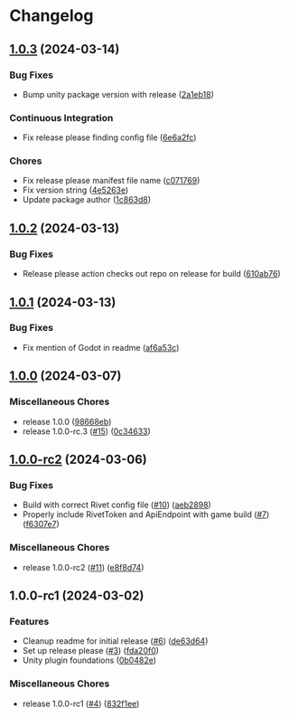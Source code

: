 # Changelog

## [1.0.3](https://github.com/rivet-gg/plugin-unity/compare/v1.0.2...v1.0.3) (2024-03-14)


### Bug Fixes

* Bump unity package version with release ([2a1eb18](https://github.com/rivet-gg/plugin-unity/commit/2a1eb18522d39ae4e764d8a92a9ba931b1a06d04))


### Continuous Integration

* Fix release please finding config file ([6e6a2fc](https://github.com/rivet-gg/plugin-unity/commit/6e6a2fc8dd726e51159f5bf8aaebba878701d8c5))


### Chores

* Fix release please manifest file name ([c071769](https://github.com/rivet-gg/plugin-unity/commit/c0717699cb1131475278061564bebaceabfa1284))
* Fix version string ([4e5263e](https://github.com/rivet-gg/plugin-unity/commit/4e5263ee9dbc251d5e916828ed1621182c5e9e57))
* Update package author ([1c863d8](https://github.com/rivet-gg/plugin-unity/commit/1c863d8a062d798d74f91b01f75f2893da8833d9))

## [1.0.2](https://github.com/rivet-gg/plugin-unity/compare/v1.0.1...v1.0.2) (2024-03-13)


### Bug Fixes

* Release please action checks out repo on release for build ([610ab76](https://github.com/rivet-gg/plugin-unity/commit/610ab765da5fff9b2d0183a2ebe380719e5bc915))

## [1.0.1](https://github.com/rivet-gg/plugin-unity/compare/v1.0.0...v1.0.1) (2024-03-13)


### Bug Fixes

* Fix mention of Godot in readme ([af6a53c](https://github.com/rivet-gg/plugin-unity/commit/af6a53c4397551b18edc3d492022831250468f2b))

## [1.0.0](https://github.com/rivet-gg/plugin-unity/compare/v1.0.0-rc2...v1.0.0) (2024-03-07)


### Miscellaneous Chores

* release 1.0.0 ([98668eb](https://github.com/rivet-gg/plugin-unity/commit/98668eb884863643afbe3a36c077cebb779c2650))
* release 1.0.0-rc.3 ([#15](https://github.com/rivet-gg/plugin-unity/issues/15)) ([0c34633](https://github.com/rivet-gg/plugin-unity/commit/0c34633c3e617cde113143e042510eabfe29528c))

## [1.0.0-rc2](https://github.com/rivet-gg/plugin-unity/compare/v1.0.0-rc1...v1.0.0-rc2) (2024-03-06)


### Bug Fixes

* Build with correct Rivet config file ([#10](https://github.com/rivet-gg/plugin-unity/issues/10)) ([aeb2898](https://github.com/rivet-gg/plugin-unity/commit/aeb28986dcaf7141b20f5829b57bbb4d96e7a987))
* Properly include RivetToken and ApiEndpoint with game build ([#7](https://github.com/rivet-gg/plugin-unity/issues/7)) ([f6307e7](https://github.com/rivet-gg/plugin-unity/commit/f6307e72426fbe7a3a535f5f0e345371ee6da81a))


### Miscellaneous Chores

* release 1.0.0-rc2 ([#11](https://github.com/rivet-gg/plugin-unity/issues/11)) ([e8f8d74](https://github.com/rivet-gg/plugin-unity/commit/e8f8d74ca2c1934b3210aa0777b41e5ba5b2a619))

## 1.0.0-rc1 (2024-03-02)


### Features

* Cleanup readme for initial release ([#6](https://github.com/rivet-gg/plugin-unity/issues/6)) ([de63d64](https://github.com/rivet-gg/plugin-unity/commit/de63d6441b7bf5a3c4d200fd34d967c402980aaf))
* Set up release please ([#3](https://github.com/rivet-gg/plugin-unity/issues/3)) ([fda20f0](https://github.com/rivet-gg/plugin-unity/commit/fda20f0fc41b47c245c87cd271bac7493b8cf075))
* Unity plugin foundations ([0b0482e](https://github.com/rivet-gg/plugin-unity/commit/0b0482e9cac07ea79afce5f21d924b19f79d7781))


### Miscellaneous Chores

* release 1.0.0-rc1 ([#4](https://github.com/rivet-gg/plugin-unity/issues/4)) ([832f1ee](https://github.com/rivet-gg/plugin-unity/commit/832f1ee27e307aa0d6900ef978e3310e5948f286))
